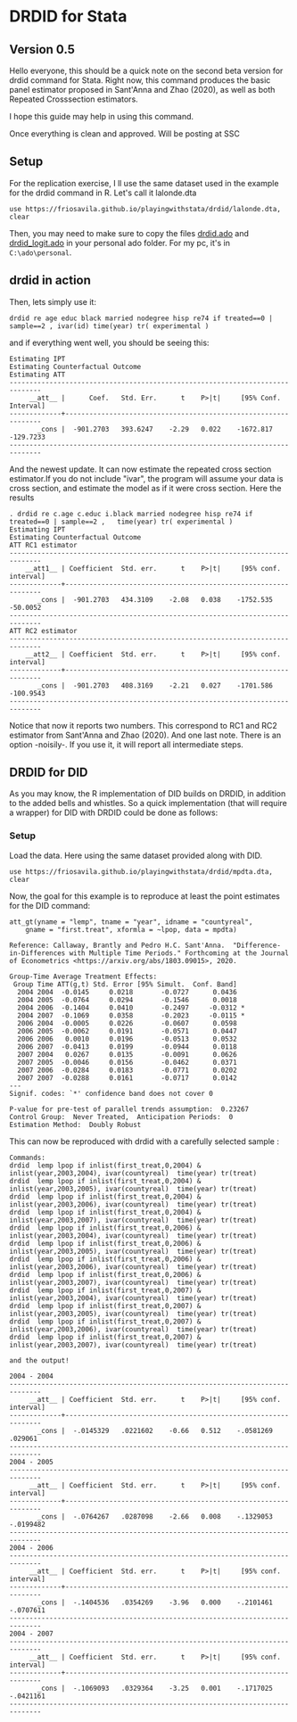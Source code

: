 # DRDID for Stata

## Version 0.5

Hello everyone, this should be a quick note on the second beta version for drdid command for Stata. Right now, this command produces the basic panel estimator proposed in Sant'Anna and Zhao (2020), as well as both Repeated Crosssection estimators.

I hope this guide may help in using this command.

Once everything is clean and approved. Will be posting at SSC

## Setup

For the replication exercise, I ll use the same dataset used in the example for the drdid command in R. Let's call it lalonde.dta

    use https://friosavila.github.io/playingwithstata/drdid/lalonde.dta, clear

Then, you may need to make sure to copy the files [drdid.ado](https://friosavila.github.io/playingwithstata/drdid/drdid.ado) and [drdid_logit.ado](https://friosavila.github.io/playingwithstata/drdid/drdid_logit.ado) in your personal ado folder. For my pc, it's in `C:\ado\personal`.

## drdid in action

Then, lets simply use it:

    drdid re age educ black married nodegree hisp re74 if treated==0 | sample==2 , ivar(id) time(year) tr( experimental )

and if everything went well, you should be seeing this:

    Estimating IPT
    Estimating Counterfactual Outcome
    Estimating ATT
    ------------------------------------------------------------------------------
         __att__ |      Coef.   Std. Err.      t    P>|t|     [95% Conf. Interval]
    -------------+----------------------------------------------------------------
           _cons |  -901.2703   393.6247    -2.29   0.022    -1672.817   -129.7233
    ------------------------------------------------------------------------------

And the newest update. It can now estimate the repeated cross section estimator.If you do not include "ivar", the program will assume your data is cross section, and estimate the model as if it were cross section. Here the results

    . drdid re c.age c.educ i.black married nodegree hisp re74 if treated==0 | sample==2 ,   time(year) tr( experimental )
    Estimating IPT
    Estimating Counterfactual Outcome
    ATT RC1 estimator
    ------------------------------------------------------------------------------
        __att1__ | Coefficient  Std. err.      t    P>|t|     [95% conf. interval]
    -------------+----------------------------------------------------------------
           _cons |  -901.2703   434.3109    -2.08   0.038    -1752.535    -50.0052
    ------------------------------------------------------------------------------
    ATT RC2 estimator
    ------------------------------------------------------------------------------
        __att2__ | Coefficient  Std. err.      t    P>|t|     [95% conf. interval]
    -------------+----------------------------------------------------------------
           _cons |  -901.2703   408.3169    -2.21   0.027    -1701.586   -100.9543
    ------------------------------------------------------------------------------

Notice that now it reports two numbers. This correspond to RC1 and RC2 estimator from Sant'Anna and Zhao (2020). And one last note. There is an option -noisily-. If you use it, it will report all intermediate steps.

## DRDID for DID 

As you may know, the R implementation of DID builds on DRDID, in addition to the added bells and whistles. So a quick  implementation (that will require a wrapper) for DID with DRDID could be done as follows:

### Setup
Load the data. Here using the same dataset provided along with DID.
```{stata}
use https://friosavila.github.io/playingwithstata/drdid/mpdta.dta, clear
```
Now, the goal for this example is to reproduce at least the point estimates for the DID command:
```{r}
att_gt(yname = "lemp", tname = "year", idname = "countyreal", 
    gname = "first.treat", xformla = ~lpop, data = mpdta)

Reference: Callaway, Brantly and Pedro H.C. Sant'Anna.  "Difference-in-Differences with Multiple Time Periods." Forthcoming at the Journal of Econometrics <https://arxiv.org/abs/1803.09015>, 2020. 

Group-Time Average Treatment Effects:
 Group Time ATT(g,t) Std. Error [95% Simult.  Conf. Band]  
  2004 2004  -0.0145     0.0218       -0.0727      0.0436  
  2004 2005  -0.0764     0.0294       -0.1546      0.0018  
  2004 2006  -0.1404     0.0410       -0.2497     -0.0312 *
  2004 2007  -0.1069     0.0358       -0.2023     -0.0115 *
  2006 2004  -0.0005     0.0226       -0.0607      0.0598  
  2006 2005  -0.0062     0.0191       -0.0571      0.0447  
  2006 2006   0.0010     0.0196       -0.0513      0.0532  
  2006 2007  -0.0413     0.0199       -0.0944      0.0118  
  2007 2004   0.0267     0.0135       -0.0091      0.0626  
  2007 2005  -0.0046     0.0156       -0.0462      0.0371  
  2007 2006  -0.0284     0.0183       -0.0771      0.0202  
  2007 2007  -0.0288     0.0161       -0.0717      0.0142  
---
Signif. codes: `*' confidence band does not cover 0

P-value for pre-test of parallel trends assumption:  0.23267
Control Group:  Never Treated,  Anticipation Periods:  0
Estimation Method:  Doubly Robust
```

This can now be reproduced with drdid with a carefully selected sample :

```
Commands:
drdid  lemp lpop if inlist(first_treat,0,2004) & inlist(year,2003,2004), ivar(countyreal)  time(year) tr(treat)
drdid  lemp lpop if inlist(first_treat,0,2004) & inlist(year,2003,2005), ivar(countyreal)  time(year) tr(treat)
drdid  lemp lpop if inlist(first_treat,0,2004) & inlist(year,2003,2006), ivar(countyreal)  time(year) tr(treat)
drdid  lemp lpop if inlist(first_treat,0,2004) & inlist(year,2003,2007), ivar(countyreal)  time(year) tr(treat)
drdid  lemp lpop if inlist(first_treat,0,2006) & inlist(year,2003,2004), ivar(countyreal)  time(year) tr(treat)
drdid  lemp lpop if inlist(first_treat,0,2006) & inlist(year,2003,2005), ivar(countyreal)  time(year) tr(treat)
drdid  lemp lpop if inlist(first_treat,0,2006) & inlist(year,2003,2006), ivar(countyreal)  time(year) tr(treat)
drdid  lemp lpop if inlist(first_treat,0,2006) & inlist(year,2003,2007), ivar(countyreal)  time(year) tr(treat)
drdid  lemp lpop if inlist(first_treat,0,2007) & inlist(year,2003,2004), ivar(countyreal)  time(year) tr(treat)
drdid  lemp lpop if inlist(first_treat,0,2007) & inlist(year,2003,2005), ivar(countyreal)  time(year) tr(treat)
drdid  lemp lpop if inlist(first_treat,0,2007) & inlist(year,2003,2006), ivar(countyreal)  time(year) tr(treat)
drdid  lemp lpop if inlist(first_treat,0,2007) & inlist(year,2003,2007), ivar(countyreal)  time(year) tr(treat)

and the output!

2004 - 2004
------------------------------------------------------------------------------
     __att__ | Coefficient  Std. err.      t    P>|t|     [95% conf. interval]
-------------+----------------------------------------------------------------
       _cons |  -.0145329   .0221602    -0.66   0.512    -.0581269     .029061
------------------------------------------------------------------------------
2004 - 2005
------------------------------------------------------------------------------
     __att__ | Coefficient  Std. err.      t    P>|t|     [95% conf. interval]
-------------+----------------------------------------------------------------
       _cons |  -.0764267   .0287098    -2.66   0.008    -.1329053   -.0199482
------------------------------------------------------------------------------
2004 - 2006
------------------------------------------------------------------------------
     __att__ | Coefficient  Std. err.      t    P>|t|     [95% conf. interval]
-------------+----------------------------------------------------------------
       _cons |  -.1404536   .0354269    -3.96   0.000    -.2101461   -.0707611
------------------------------------------------------------------------------
2004 - 2007
------------------------------------------------------------------------------
     __att__ | Coefficient  Std. err.      t    P>|t|     [95% conf. interval]
-------------+----------------------------------------------------------------
       _cons |  -.1069093   .0329364    -3.25   0.001    -.1717025   -.0421161
------------------------------------------------------------------------------
```
